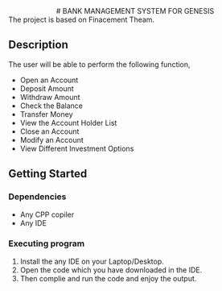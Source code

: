  <center> # BANK MANAGEMENT SYSTEM FOR GENESIS </center>
 The project is based on Finacement Theam. 
 
## Description

The user will be able to perform the following function,
* Open an Account
* Deposit Amount
* Withdraw Amount
* Check the Balance
* Transfer Money
* View the Account Holder List
* Close an Account
* Modify an Account
* View Different Investment Options

## Getting Started

### Dependencies

* Any CPP copiler
* Any IDE 

### Executing program

1. Install the any IDE on your Laptop/Desktop.
2. Open the code which you have downloaded in the IDE.
3. Then complie and run the code and enjoy the output.
